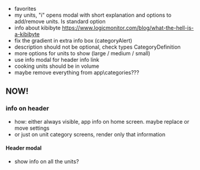 - favorites
- my units, "i" opens modal with short explanation and options to add/remove units. Is standard option
- info about kibibyte https://www.logicmonitor.com/blog/what-the-hell-is-a-kibibyte
- fix the gradient in extra info box (categoryAlert)
- description should not be optional, check types CategoryDefinition
- more options for units to show (large / medium / small)
- use info modal for header info link
- cooking units should be in volume
- maybe remove everything from app\categories???

## NOW!
### info on header
- how: either always visible, app info on home screen. maybe replace or move settings
- or just on unit category screens, render only that information
#### Header modal
- show info on all the units?
